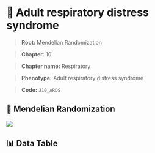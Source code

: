 # 🧪 Adult respiratory distress syndrome

> **Root:** Mendelian Randomization

> **Chapter:** 10  

> **Chapter name:** Respiratory

> **Phenotype:** Adult respiratory distress syndrome  

> **Code:** `J10_ARDS`

## 🧬 Mendelian Randomization  

<img src="/MR/Figures/Forward/J10_ARDS.png"/>

## 📊 Data Table

<CsvTableMRF src="/MR_Data/Forward/J10_ARDS.csv"/>
